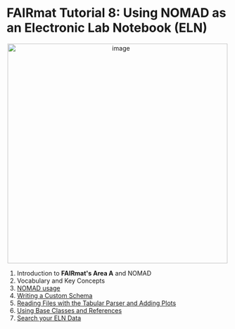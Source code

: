 # FAIRmat Tutorial 8: Using NOMAD as an Electronic Lab Notebook (ELN)

<p align="center">
<img width="500" alt="image" src="https://user-images.githubusercontent.com/64071335/224782923-3259a8f1-bdd2-4084-87dd-3f29a46b66e7.png"> 
</p>

1. Introduction to **FAIRmat's Area A** and NOMAD
2. Vocabulary and Key Concepts 
3. [NOMAD usage](https://github.com/FAIRmat-NFDI/AreaA-Examples/tree/main/3_nomad_usage)
4. [Writing a Custom Schema](https://github.com/FAIRmat-NFDI/AreaA-Examples/tree/main/4_writing_a_schema)
5. [Reading Files with the Tabular Parser and Adding Plots](https://github.com/FAIRmat-NFDI/AreaA-Examples/tree/main/5_tabular_parser)
6. [Using Base Classes and References](https://github.com/FAIRmat-NFDI/AreaA-Examples/tree/main/6_base_classes)
7. [Search your ELN Data](https://github.com/FAIRmat-NFDI/AreaA-Examples/tree/main/7_search_your_entries) 
